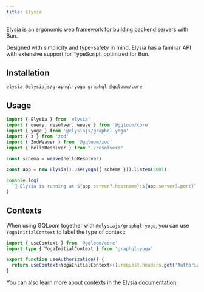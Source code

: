 ```yaml
---
title: Elysia
---
```


[Elysia](https://elysiajs.com/) is an ergonomic web framework for building backend servers with Bun.

Designed with simplicity and type-safety in mind, Elysia has a familiar API with extensive support for TypeScript, optimized for Bun.

## Installation

```package-install
elysia @elysiajs/graphql-yoga graphql @gqloom/core
```

## Usage

```ts
import { Elysia } from 'elysia'
import { query, resolver, weave } from '@gqloom/core'
import { yoga } from '@elysiajs/graphql-yoga'
import { z } from 'zod'
import { ZodWeaver } from '@gqloom/zod'
import { helloResolver } from "./resolvers"

const schema = weave(helloResolver)

const app = new Elysia().use(yoga({ schema })).listen(8001)

console.log(
  `🦊 Elysia is running at ${app.server?.hostname}:${app.server?.port}`
)
```

## Contexts

When using GQLoom together with `@elysiajs/graphql-yoga`, you can use `YogaInitialContext` to label the type of context:

```ts
import { useContext } from '@gqloom/core'
import type { YogaInitialContext } from 'graphql-yoga'

export function useAuthorization() {
  return useContext<YogaInitialContext>().request.headers.get('Authorization')
}
```

You can also learn more about contexts in the [Elysia documentation](https://elysiajs.com/plugins/graphql-yoga.html).